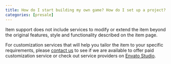 ```yaml
---
title: How do I start building my own game? How do I set up a project?
categories: [presale]
---
```


Item support does not include services to modify or extend the item beyond the original features, style and functionality described on the item page.

For customization services that will help you tailor the item to your specific requirements, please [contact us](https://themeforest.net/item/docs-responsive-documentation-manual-jekyll-theme/21131076/support) to see if we are available to offer paid customization service or check out service providers on [Envato Studio](https://studio.envato.com/).
